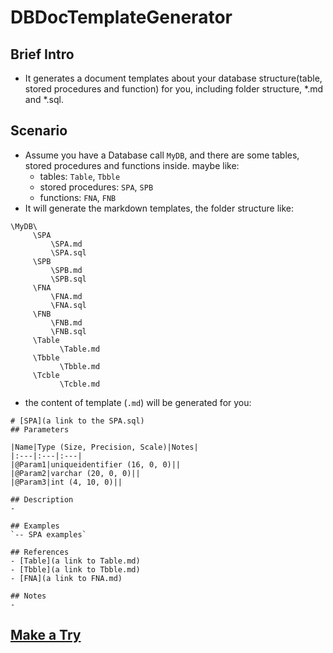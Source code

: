 # DBDocTemplateGenerator
## Brief Intro
- It generates a document templates about your database structure(table, stored procedures and function) for you, including folder structure, *.md and *.sql.

## Scenario
- Assume you have a Database call `MyDB`, and there are some tables, stored procedures and functions inside. maybe like:
    - tables: `Table`, `Tbble`
    - stored procedures: `SPA`, `SPB`
    - functions: `FNA`, `FNB`
- It will generate the markdown templates, the folder structure like:

```
\MyDB\
     \SPA
         \SPA.md
         \SPA.sql
     \SPB
         \SPB.md
         \SPB.sql
     \FNA
         \FNA.md
         \FNA.sql
     \FNB
         \FNB.md
         \FNB.sql
     \Table
           \Table.md
     \Tbble
           \Tbble.md
     \Tcble
           \Tcble.md
```

- the content of template (`.md`) will be generated for you:
```
# [SPA](a link to the SPA.sql)
## Parameters

|Name|Type (Size, Precision, Scale)|Notes|
|:---|:---|:---|
|@Param1|uniqueidentifier (16, 0, 0)||
|@Param2|varchar (20, 0, 0)||
|@Param3|int (4, 10, 0)||

## Description
- 

## Examples
`-- SPA examples`

## References
- [Table](a link to Table.md)
- [Tbble](a link to Tbble.md)
- [FNA](a link to FNA.md)

## Notes
- 
```

## [Make a Try](https://github.com/ChaoLiou/DBDocTemplateGenerator/releases)
